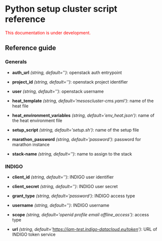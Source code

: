 # Python setup cluster script reference

<span style="color:red"> This documentation is under development. </span>
## Reference guide

### Generals

* **auth_url** *(string, default='')*: openstack auth entrypoint

* **project_id** *(string, default='')*: openstack project identifier

* **user** *(string, default='')*: openstack username

* **heat_template** *(string, default='mesoscluster-cms.yaml')*: name of the heat file

* **heat\_environment\_variables** *(string, default='env_heat.json')*: name of the heat environment file

* **setup_script** *(string, default='setup.sh')*: name of the setup file

* **marathon_password** *(string, default='password')*: password for marathon instance

* **stack-name** *(string, default='')*: name to assign to the stack

### INDIGO

* **client_id** *(string, default='')*: INDIGO user identifier

* **client_secret** *(string, default='')*: INDIGO user secret

* **grant_type** *(string, default='password')*: INDIGO access type

* **username** *(string, default='')*: INDIGO username

* **scope** *(string, default='openid profile email offline_access')*: access type

* **url** *(string, default='https://iam-test.indigo-datacloud.eu/token')*: URL of INDIGO token service
